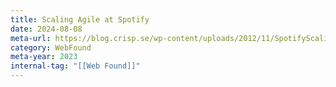```yaml
---
title: Scaling Agile at Spotify
date: 2024-08-08
meta-url: https://blog.crisp.se/wp-content/uploads/2012/11/SpotifyScaling.pdf
category: WebFound
meta-year: 2023
internal-tag: "[[Web Found]]"
---
```


